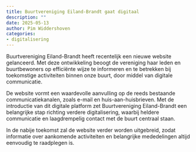 ```yaml
---
title: Buurtvereniging Eiland-Brandt gaat digitaal
description: ""
date: 2025-05-13
author: Pim Widdershoven
categories:
- digitalisering
---
```


Buurtvereniging Eiland-Brandt heeft recentelijk een nieuwe website gelanceerd. Met deze ontwikkeling beoogt de vereniging haar leden en buurtbewoners op efficiënte wijze te informeren en te betrekken bij toekomstige activiteiten binnen onze buurt, door middel van digitale communicatie.

De website vormt een waardevolle aanvulling op de reeds bestaande communicatiekanalen, zoals e-mail en huis-aan-huisbrieven. Met de introductie van dit digitale platform zet Buurtvereniging Eiland-Brandt een belangrijke stap richting verdere digitalisering, waarbij heldere communicatie en laagdrempelig contact met de buurt centraal staan.

In de nabije toekomst zal de website verder worden uitgebreid, zodat informatie over aankomende activiteiten en belangrijke mededelingen altijd eenvoudig te raadplegen is.